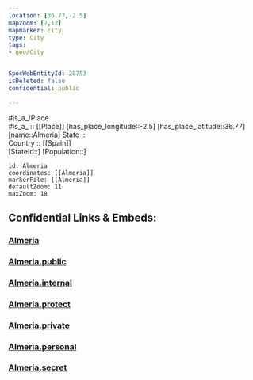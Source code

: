 ```yaml
---
location: [36.77,-2.5] 
mapzoom: [7,12] 
mapmarker: city 
type: City
tags:
- geo/City


SpocWebEntityId: 28753
isDeleted: false
confidential: public

---
```

#is_a_/Place  
#is_a_ :: [[Place]] 
[has_place_longitude::-2.5] 
[has_place_latitude::36.77] 
[name::Almeria] 
State ::  
Country :: [[Spain]]  
[StateId::] 
[Population::] 



```leaflet
id: Almeria
coordinates: [[Almeria]] 
markerFile: [[Almeria]] 
defaultZoom: 11 
maxZoom: 18
```


## Confidential Links & Embeds: 

### [Almeria](/_Standards/Earth/Continent/Europe/Europe~South/Spain/City/Almeria.md) 

### [Almeria.public](/_public/Earth/Continent/Europe/Europe~South/Spain/City/Almeria.public.md) 

### [Almeria.internal](/_internal/Earth/Continent/Europe/Europe~South/Spain/City/Almeria.internal.md) 

### [Almeria.protect](/_protect/Earth/Continent/Europe/Europe~South/Spain/City/Almeria.protect.md) 

### [Almeria.private](/_private/Earth/Continent/Europe/Europe~South/Spain/City/Almeria.private.md) 

### [Almeria.personal](/_personal/Earth/Continent/Europe/Europe~South/Spain/City/Almeria.personal.md) 

### [Almeria.secret](/_secret/Earth/Continent/Europe/Europe~South/Spain/City/Almeria.secret.md)

